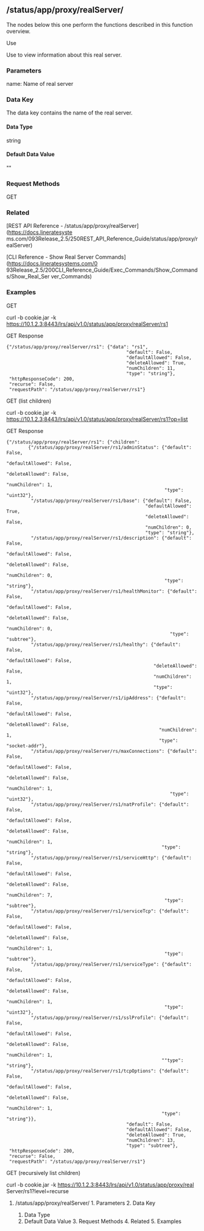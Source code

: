 ## /status/app/proxy/realServer/<name>

The nodes below this one perform the functions described in this function
overview.

Use

Use to view information about this real server.

### Parameters

name: Name of real server

### Data Key

The data key contains the name of the real server.

#### Data Type

string

#### Default Data Value

""

### Request Methods

GET

### Related

[REST API Reference - /status/app/proxy/realServer](https://docs.lineratesyste
ms.com/093Release_2.5/250REST_API_Reference_Guide/status/app/proxy/realServer)

[CLI Reference - Show Real Server Commands](https://docs.lineratesystems.com/0
93Release_2.5/200CLI_Reference_Guide/Exec_Commands/Show_Commands/Show_Real_Ser
ver_Commands)

### Examples

GET

curl -b cookie.jar -k
https://10.1.2.3:8443/lrs/api/v1.0/status/app/proxy/realServer/rs1

GET Response

    
    
    {"/status/app/proxy/realServer/rs1": {"data": "rs1",
                                                "default": False,
                                                "defaultAllowed": False,
                                                "deleteAllowed": True,
                                                "numChildren": 11,
                                                "type": "string"},
     "httpResponseCode": 200,
     "recurse": False,
     "requestPath": "/status/app/proxy/realServer/rs1"}
    

GET (list children)

curl -b cookie.jar -k
https://10.1.2.3:8443/lrs/api/v1.0/status/app/proxy/realServer/rs1?op=list

GET Response

    
    
    {"/status/app/proxy/realServer/rs1": {"children": 
            {"/status/app/proxy/realServer/rs1/adminStatus": {"default": False,
                                                              "defaultAllowed": False,
                                                              "deleteAllowed": False,
                                                              "numChildren": 1,
                                                              "type": "uint32"},
             "/status/app/proxy/realServer/rs1/base": {"default": False,
                                                       "defaultAllowed": True,
                                                       "deleteAllowed": False,
                                                       "numChildren": 0,
                                                       "type": "string"},
             "/status/app/proxy/realServer/rs1/description": {"default": False,
                                                              "defaultAllowed": False,
                                                              "deleteAllowed": False,
                                                              "numChildren": 0,
                                                              "type": "string"},
             "/status/app/proxy/realServer/rs1/healthMonitor": {"default": False,
                                                                "defaultAllowed": False,
                                                                "deleteAllowed": False,
                                                                "numChildren": 0,
                                                                "type": "subtree"},
             "/status/app/proxy/realServer/rs1/healthy": {"default": False,
                                                          "defaultAllowed": False,
                                                          "deleteAllowed": False,
                                                          "numChildren": 1,
                                                          "type": "uint32"},
             "/status/app/proxy/realServer/rs1/ipAddress": {"default": False,
                                                            "defaultAllowed": False,
                                                            "deleteAllowed": False,
                                                            "numChildren": 1,
                                                            "type": "socket-addr"},
             "/status/app/proxy/realServer/rs/maxConnections": {"default": False,
                                                                "defaultAllowed": False,
                                                                "deleteAllowed": False,
                                                                "numChildren": 1,
                                                                "type": "uint32"},
             "/status/app/proxy/realServer/rs1/natProfile": {"default": False,
                                                             "defaultAllowed": False,
                                                             "deleteAllowed": False,
                                                             "numChildren": 1,
                                                             "type": "string"},
             "/status/app/proxy/realServer/rs1/serviceHttp": {"default": False,
                                                              "defaultAllowed": False,
                                                              "deleteAllowed": False,
                                                              "numChildren": 7,
                                                              "type": "subtree"},
             "/status/app/proxy/realServer/rs1/serviceTcp": {"default": False,
                                                              "defaultAllowed": False,
                                                              "deleteAllowed": False,
                                                              "numChildren": 1,
                                                              "type": "subtree"},
             "/status/app/proxy/realServer/rs1/serviceType": {"default": False,
                                                              "defaultAllowed": False,
                                                              "deleteAllowed": False,
                                                              "numChildren": 1,
                                                              "type": "uint32"},
             "/status/app/proxy/realServer/rs1/sslProfile": {"default": False,
                                                             "defaultAllowed": False,
                                                             "deleteAllowed": False,
                                                             "numChildren": 1,
                                                             ""type": "string"},
             "/status/app/proxy/realServer/rs1/tcpOptions": {"default": False,
                                                             "defaultAllowed": False,
                                                             "deleteAllowed": False,
                                                             "numChildren": 1,
                                                             "type": "string"}},
                                                "default": False,
                                                "defaultAllowed": False,
                                                "deleteAllowed": True,
                                                "numChildren": 13,
                                                "type": "subtree"},
     "httpResponseCode": 200,
     "recurse": False,
     "requestPath": "/status/app/proxy/realServer/rs1"}
    

GET (recursively list children)

curl -b cookie.jar -k https://10.1.2.3:8443/lrs/api/v1.0/status/app/proxy/real
Server/rs1?level=recurse

  1. /status/app/proxy/realServer/<name>
    1. Parameters
    2. Data Key
      1. Data Type
      2. Default Data Value
    3. Request Methods
    4. Related
    5. Examples


